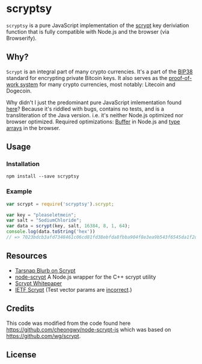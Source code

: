 scryptsy
========

`scryptsy` is a pure JavaScript implementation of the [scrypt][wiki] key deriviation function that is fully compatible with Node.js and the browser (via Browserify). 


Why?
----

`Scrypt` is an integral part of many crypto currencies. It's a part of the [BIP38](https://github.com/bitcoin/bips/blob/master/bip-0038.mediawiki) standard for encrypting private Bitcoin keys. It also serves as the [proof-of-work system](http://en.wikipedia.org/wiki/Proof-of-work_system) for many crypto currencies, most notably: Litecoin and Dogecoin.

Why didn't I just the predominant pure JavaScript imlementation found [here](https://github.com/cheongwy/node-scrypt-js)? Because it's riddled with bugs, contains no tests, and is a transliteration of the Java version. i.e. it's neither Node.js optimized nor browser optimized. Required optimizations: [Buffer](http://nodejs.org/api/buffer.html) in Node.js and [type arrays](https://developer.mozilla.org/en-US/docs/Web/JavaScript/Typed_arrays) in the browser.



Usage
-----

### Installation

    npm install --save scryptsy


### Example

```js
var scrypt = require('scryptsy').scrypt;

var key = "pleaseletmein";
var salt = "SodiumChloride";
var data = scrypt(key, salt, 16384, 8, 1, 64);
console.log(data.toString('hex')) 
// => 7023bdcb3afd7348461c06cd81fd38ebfda8fbba904f8e3ea9b543f6545da1f2d5432955613f0fcf62d49705242a9af9e61e85dc0d651e40dfcf017b45575887
```



Resources
---------
- [Tarsnap Blurb on Scrypt][tarsnap]
- [node-scrypt](https://github.com/barrysteyn/node-scrypt) A Node.js wrapper for the C++ scrypt utility
- [Scrypt Whitepaper](http://www.tarsnap.com/scrypt/scrypt.pdf)
- [IETF Scrypt](https://tools.ietf.org/html/draft-josefsson-scrypt-kdf-00) (Test vector params are [incorrect](https://twitter.com/dchest/status/247734446881640448).)


Credits
-------

This code was modified from the code found here https://github.com/cheongwy/node-scrypt-js which was based on https://github.com/wg/scrypt.


License
-------


[wiki]: http://en.wikipedia.org/wiki/Scrypt
[tarsnap]: http://www.tarsnap.com/scrypt.html